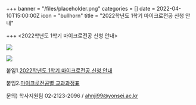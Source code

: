 +++
banner = "/files/placeholder.png"
categories = []
date = 2022-04-10T15:00:00Z
icon = "bullhorn"
title = "2022학년도 1학기 마이크로전공 신청 안내"

+++
<2022학년도 1학기 마이크로전공 신청 안내>

![](/files/2022-1-1.png)

![](/files/2022-1-2.png)

붙임1.[2022학년도 1학기 마이크로전공 신청 안내](/files/2022-1.hwp)

붙임2.[마이크로전공별 교과과정표](/files/micro_file.hwp)

문의) 학사지원팀 02-2123-2096 / ahnji99@yonsei.ac.kr
